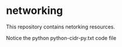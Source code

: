 # networking
This repository contains netorking resources.

Notice the python python-cidr-py.txt code file

